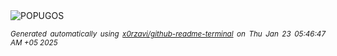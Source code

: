 <div align="justify">
<picture>
    <source media="(prefers-color-scheme: dark)" srcset="https://i.ibb.co/swtvZ6y/output-gif.gif">
    <source media="(prefers-color-scheme: light)" srcset="https://i.ibb.co/swtvZ6y/output-gif.gif">
    <img alt="POPUGOS" src="https://i.ibb.co/swtvZ6y/output-gif.gif">
</picture>

<sub><i>Generated automatically using [x0rzavi/github-readme-terminal](https://github.com/x0rzavi/github-readme-terminal) on Thu Jan 23 05:46:47 AM +05 2025</i></sub>
</div>